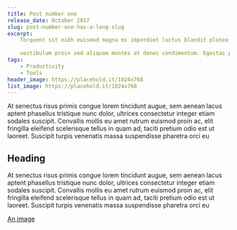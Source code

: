 ```yaml
---
title: Post number one
release_date: October 2017
slug: post-number-one-has-a-long-slug
excerpt:
    Torquent sit nibh euismod magna mi imperdiet luctus blandit platea, vulputate fusce senectus nam dolor etiam adipiscing lorem lectus quam.
    
    vestibulum proin sed aliquam montes at donec condimentum. Egestas praesent quisque laoreet ipsum est elementum integer pretium eget
tags: 
    - Productivity
    - Tools
header_image: https://placehold.it/1024x768 
list_image: https://placehold.it/1024x768 
---
```


At senectus risus primis congue lorem tincidunt augue, sem aenean lacus aptent phasellus tristique nunc dolor, ultrices consectetur integer etiam sodales suscipit. Convallis mollis eu amet rutrum euismod proin ac, elit fringilla eleifend scelerisque tellus in quam ad, taciti pretium odio est ut laoreet. Suscipit turpis venenatis massa suspendisse pharetra orci eu

## Heading

At senectus risus primis congue lorem tincidunt augue, sem aenean lacus aptent phasellus tristique nunc dolor, ultrices consectetur integer etiam sodales suscipit. Convallis mollis eu amet rutrum euismod proin ac, elit fringilla eleifend scelerisque tellus in quam ad, taciti pretium odio est ut laoreet. Suscipit turpis venenatis massa suspendisse pharetra orci eu

[An image](https://placehold.it/1024x768)